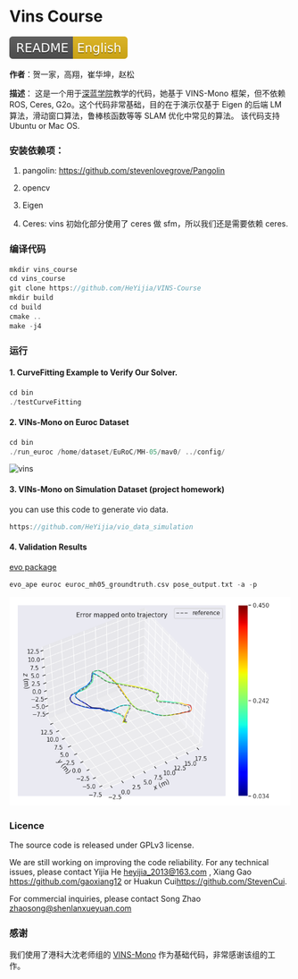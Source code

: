 # Vins Course
[ ![Build Status](doc/README-English-yellow.svg) ](README_EN.md)

**作者**：贺一家，高翔，崔华坤，赵松

**描述**：
这是一个用于[深蓝学院](<http://www.shenlanxueyuan.com/>)教学的代码，她基于 VINS-Mono 框架，但不依赖 ROS, Ceres, G2o。这个代码非常基础，目的在于演示仅基于 Eigen 的后端 LM 算法，滑动窗口算法，鲁棒核函数等等 SLAM 优化中常见的算法。
该代码支持 Ubuntu or Mac OS.

### 安装依赖项：

1. pangolin: <https://github.com/stevenlovegrove/Pangolin>

2. opencv

3. Eigen

4. Ceres: vins 初始化部分使用了 ceres 做 sfm，所以我们还是需要依赖 ceres. 

### 编译代码

```c++
mkdir vins_course
cd vins_course
git clone https://github.com/HeYijia/VINS-Course
mkdir build 
cd build
cmake ..
make -j4
```

### 运行
#### 1. CurveFitting Example to Verify Our Solver.
```c++
cd bin
./testCurveFitting 
```

#### 2. VINs-Mono on Euroc Dataset
```c++
cd bin
./run_euroc /home/dataset/EuRoC/MH-05/mav0/ ../config/
```
![vins](doc/vins.gif)

#### 3. VINs-Mono on Simulation Dataset (project homework)

you can use this code to generate vio data.

```c++
https://github.com/HeYijia/vio_data_simulation
```

#### 4. Validation Results
[evo package](https://github.com/MichaelGrupp/evo)
```c++
evo_ape euroc euroc_mh05_groundtruth.csv pose_output.txt -a -p
```

![results](doc/results.png)

### Licence

The source code is released under GPLv3 license.

We are still working on improving the code reliability. For any technical issues, please contact Yijia He <heyijia_2013@163.com> , Xiang Gao <https://github.com/gaoxiang12> or Huakun Cui<https://github.com/StevenCui>.

For commercial inquiries, please contact Song Zhao <zhaosong@shenlanxueyuan.com>

### 感谢

我们使用了港科大沈老师组的 [VINS-Mono](https://github.com/HKUST-Aerial-Robotics/VINS-Mono) 作为基础代码，非常感谢该组的工作。

